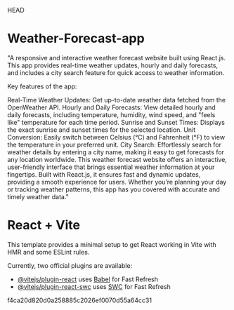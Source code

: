  HEAD

# Weather-Forecast-app
"A responsive and interactive weather forecast website built using React.js. This app provides real-time weather updates, hourly and daily forecasts, and includes a city search feature for quick access to weather information.

Key features of the app:

Real-Time Weather Updates: Get up-to-date weather data fetched from the OpenWeather API.
Hourly and Daily Forecasts: View detailed hourly and daily forecasts, including temperature, humidity, wind speed, and "feels like" temperature for each time period.
Sunrise and Sunset Times: Displays the exact sunrise and sunset times for the selected location\.
Unit Conversion: Easily switch between Celsius (°C) and Fahrenheit (°F) to view the temperature in your preferred unit.
City Search: Effortlessly search for weather details by entering a city name, making it easy to get forecasts for any location worldwide.
This weather forecast website offers an interactive, user-friendly interface that brings essential weather information at your fingertips. Built with React.js, it ensures fast and dynamic updates, providing a smooth experience for users. Whether you’re planning your day or tracking weather patterns, this app has you covered with accurate and timely weather data."
# React + Vite

This template provides a minimal setup to get React working in Vite with HMR and some ESLint rules.

Currently, two official plugins are available:

- [@vitejs/plugin-react](https://github.com/vitejs/vite-plugin-react/blob/main/packages/plugin-react/README.md) uses [Babel](https://babeljs.io/) for Fast Refresh
- [@vitejs/plugin-react-swc](https://github.com/vitejs/vite-plugin-react-swc) uses [SWC](https://swc.rs/) for Fast Refresh


 f4ca20d820d0a258885c2026ef0070d55a64cc31
